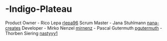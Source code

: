 # -Indigo-Plateau

Product Owner
	- Rico Lepa [rlepa96](https://github.com/rlepa96)
Scrum Master
	- Jana Stuhlmann [nana-creates](https://github.com/nana-creates)
Developer
	- Mirko Nenzel [mirnenz](https://github.com/mirnenz)
	- Pascal Gutermuth [pgutermuth](https://github.com/pgutermuth)
	- Thorben Siering [nastyyy1](https://github.com/nastyyy1)
